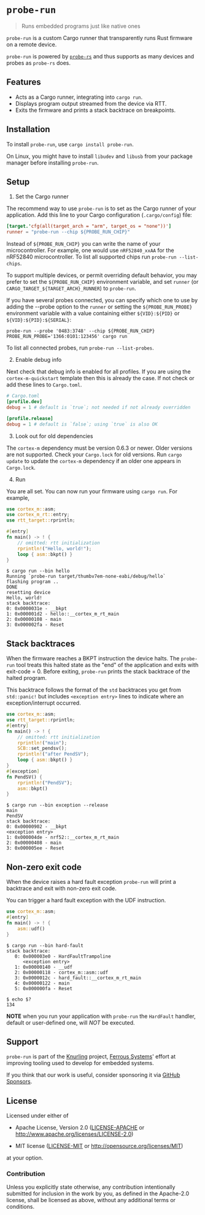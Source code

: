 # `probe-run`

> Runs embedded programs just like native ones

`probe-run` is a custom Cargo runner that transparently runs Rust firmware on a
remote device.

`probe-run` is powered by [`probe-rs`] and thus supports as many devices and probes as
`probe-rs` does.

[`probe-rs`]: https://probe.rs/

## Features

* Acts as a Cargo runner, integrating into `cargo run`.
* Displays program output streamed from the device via RTT.
* Exits the firmware and prints a stack backtrace on breakpoints.

## Installation

To install `probe-run`, use `cargo install probe-run`.

On Linux, you might have to install `libudev` and `libusb` from your package
manager before installing `probe-run`.

## Setup

1. Set the Cargo runner

The recommend way to use `probe-run` is to set as the Cargo runner of your application.
Add this line to your Cargo configuration (`.cargo/config`) file:


``` toml
[target.'cfg(all(target_arch = "arm", target_os = "none"))']
runner = "probe-run --chip ${PROBE_RUN_CHIP}"
```

Instead of `${PROBE_RUN_CHIP}` you can write the name of your microcontroller.
For example, one would use `nRF52840_xxAA` for the nRF52840 microcontroller.
To list all supported chips run `probe-run --list-chips`.

To support multiple devices, or permit overriding default behavior, you may prefer to set the
`${PROBE_RUN_CHIP}` environment variable, and set `runner` (or
`CARGO_TARGET_${TARGET_ARCH}_RUNNER`) to `probe-run`.

If you have several probes connected, you can specify which one to use by adding
the --probe option to the `runner` or setting the `${PROBE_RUN_PROBE}` environment
variable with a value containing either `${VID}:${PID}` or `${VID}:${PID}:${SERIAL}`:

```console
probe-run --probe '0483:3748' --chip ${PROBE_RUN_CHIP}
PROBE_RUN_PROBE='1366:0101:123456' cargo run
```

To list all connected probes, run `probe-run --list-probes`.

2. Enable debug info

Next check that debug info is enabled for all profiles.
If you are using the `cortex-m-quickstart` template then this is already the case.
If not check or add these lines to `Cargo.toml`.

``` toml
# Cargo.toml
[profile.dev]
debug = 1 # default is `true`; not needed if not already overridden

[profile.release]
debug = 1 # default is `false`; using `true` is also OK
```

3. Look out for old dependencies

The `cortex-m` dependency must be version 0.6.3 or newer.
Older versions are not supported.
Check your `Cargo.lock` for old versions.
Run `cargo update` to update the `cortex-m` dependency if an older one appears in `Cargo.lock`.

4. Run

You are all set.
You can now run your firmware using `cargo run`.
For example,

``` rust
use cortex_m::asm;
use cortex_m_rt::entry;
use rtt_target::rprintln;

#[entry]
fn main() -> ! {
    // omitted: rtt initialization
    rprintln!("Hello, world!");
    loop { asm::bkpt() }
}
```

``` console
$ cargo run --bin hello
Running `probe-run target/thumbv7em-none-eabi/debug/hello`
flashing program ..
DONE
resetting device
Hello, world!
stack backtrace:
0: 0x0000031e - __bkpt
1: 0x000001d2 - hello::__cortex_m_rt_main
2: 0x00000108 - main
3: 0x000002fa - Reset
```

## Stack backtraces

When the firmware reaches a BKPT instruction the device halts. The `probe-run` tool treats this
halted state as the "end" of the application and exits with exit-code = 0. Before exiting,
`probe-run` prints the stack backtrace of the halted program.

This backtrace follows the format of the `std` backtraces you get from `std::panic!` but includes
`<exception entry>` lines to indicate where an exception/interrupt occurred.

``` rust
use cortex_m::asm;
use rtt_target::rprintln;
#[entry]
fn main() -> ! {
    // omitted: rtt initialization
    rprintln!("main");
    SCB::set_pendsv();
    rprintln!("after PendSV");
    loop { asm::bkpt() }
}
#[exception]
fn PendSV() {
    rprintln!("PendSV");
    asm::bkpt()
}
```

``` console
$ cargo run --bin exception --release
main
PendSV
stack backtrace:
0: 0x00000902 - __bkpt
<exception entry>
1: 0x000004de - nrf52::__cortex_m_rt_main
2: 0x00000408 - main
3: 0x000005ee - Reset
```

## Non-zero exit code

When the device raises a hard fault exception `probe-run` will print a backtrace
and exit with non-zero exit code.

You can trigger a hard fault exception with the UDF instruction.

``` rust
use cortex_m::asm;
#[entry]
fn main() -> ! {
    asm::udf()
}
```

``` console
$ cargo run --bin hard-fault
stack backtrace:
   0: 0x000003e0 - HardFaultTrampoline
      <exception entry>
   1: 0x00000140 - __udf
   2: 0x00000118 - cortex_m::asm::udf
   3: 0x0000012c - hard_fault::__cortex_m_rt_main
   4: 0x00000122 - main
   5: 0x000000fa - Reset

$ echo $?
134
```

**NOTE** when you run your application with `probe-run` the `HardFault` handler,
default or user-defined one, will *NOT* be executed.

## Support

`probe-run` is part of the [Knurling] project, [Ferrous Systems]' effort at
improving tooling used to develop for embedded systems.

If you think that our work is useful, consider sponsoring it via [GitHub
Sponsors].

## License

Licensed under either of

- Apache License, Version 2.0 ([LICENSE-APACHE](LICENSE-APACHE) or
  http://www.apache.org/licenses/LICENSE-2.0)

- MIT license ([LICENSE-MIT](LICENSE-MIT) or http://opensource.org/licenses/MIT)

at your option.

### Contribution

Unless you explicitly state otherwise, any contribution intentionally submitted
for inclusion in the work by you, as defined in the Apache-2.0 license, shall be
licensed as above, without any additional terms or conditions.

[Knurling]: https://knurling.ferrous-systems.com
[Ferrous Systems]: https://ferrous-systems.com/
[GitHub Sponsors]: https://github.com/sponsors/knurling-rs
